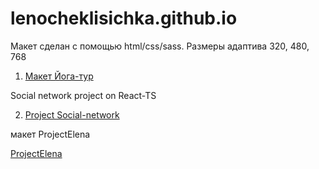 
# lenocheklisichka.github.io
 Макет сделан с помощью html/css/sass. 
 Размеры адаптива 320, 480, 768

1. [Макет Йога-тур](https://lenocheklisichka.github.io/ "йога-тур")



 Social network project on React-TS

2. [Project Social-network](https://lenocheklisichka.github.io/ "trtyi")



макет ProjectElena

[ProjectElena](https://lenocheklisichka.github.io/trtyi/ProjectElena/)
